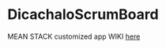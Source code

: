 # DicachaloScrumBoard
MEAN STACK customized app
WIKI [here](https://github.com/DICACHALO/DicachaloScrumBoard/wiki)
